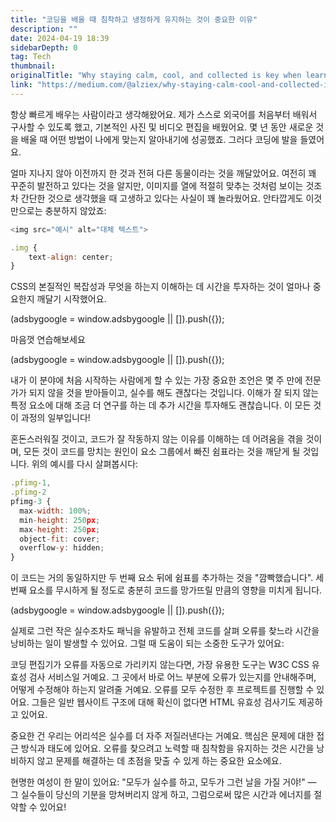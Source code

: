 ```yaml
---
title: "코딩을 배울 때 침착하고 냉정하게 유지하는 것이 중요한 이유"
description: ""
date: 2024-04-19 18:39
sidebarDepth: 0
tag: Tech
thumbnail: 
originalTitle: "Why staying calm, cool, and collected is key when learning how to code"
link: "https://medium.com/@alziex/why-staying-calm-cool-and-collected-is-key-when-learning-how-to-code-edae564ff423"
---
```



항상 빠르게 배우는 사람이라고 생각해왔어요. 제가 스스로 외국어를 처음부터 배워서 구사할 수 있도록 했고, 기본적인 사진 및 비디오 편집을 배웠어요. 몇 년 동안 새로운 것을 배울 때 어떤 방법이 나에게 맞는지 알아내기에 성공했죠. 그러다 코딩에 발을 들였어요.

얼마 지나지 않아 이전까지 한 것과 전혀 다른 동물이라는 것을 깨달았어요. 여전히 꽤 꾸준히 발전하고 있다는 것을 알지만, 이미지를 열에 적절히 맞추는 것처럼 보이는 것조차 간단한 것으로 생각했을 때 고생하고 있다는 사실이 꽤 놀라웠어요. 안타깝게도 이것만으로는 충분하지 않았죠:

```javascript
<img src="예시" alt="대체 텍스트">

.img {
    text-align: center;
}
```

CSS의 본질적인 복잡성과 무엇을 하는지 이해하는 데 시간을 투자하는 것이 얼마나 중요한지 깨달기 시작했어요.

<!-- ui-log 수평형 -->
<ins class="adsbygoogle"
  style="display:block"
  data-ad-client="ca-pub-4877378276818686"
  data-ad-slot="9743150776"
  data-ad-format="auto"
  data-full-width-responsive="true"></ins>
<component is="script">
(adsbygoogle = window.adsbygoogle || []).push({});
</component>

마음껏 연습해보세요

<!-- ui-log 수평형 -->
<ins class="adsbygoogle"
  style="display:block"
  data-ad-client="ca-pub-4877378276818686"
  data-ad-slot="9743150776"
  data-ad-format="auto"
  data-full-width-responsive="true"></ins>
<component is="script">
(adsbygoogle = window.adsbygoogle || []).push({});
</component>

내가 이 분야에 처음 시작하는 사람에게 할 수 있는 가장 중요한 조언은 몇 주 만에 전문가가 되지 않을 것을 받아들이고, 실수를 해도 괜찮다는 것입니다. 이해가 잘 되지 않는 특정 요소에 대해 조금 더 연구를 하는 데 추가 시간을 투자해도 괜찮습니다. 이 모든 것이 과정의 일부입니다!

혼돈스러워질 것이고, 코드가 잘 작동하지 않는 이유를 이해하는 데 어려움을 겪을 것이며, 모든 것이 코드를 망치는 원인이 요소 그룹에서 빠진 쉼표라는 것을 깨닫게 될 것입니다. 위의 예시를 다시 살펴봅시다:

```js
.pfimg-1,
.pfimg-2
pfimg-3 {
  max-width: 100%;
  min-height: 250px;
  max-height: 250px;
  object-fit: cover;
  overflow-y: hidden;
}
```

이 코드는 거의 동일하지만 두 번째 요소 뒤에 쉼표를 추가하는 것을 "깜빡했습니다". 세 번째 요소를 무시하게 될 정도로 충분히 코드를 망가뜨릴 만큼의 영향을 미치게 됩니다.

<!-- ui-log 수평형 -->
<ins class="adsbygoogle"
  style="display:block"
  data-ad-client="ca-pub-4877378276818686"
  data-ad-slot="9743150776"
  data-ad-format="auto"
  data-full-width-responsive="true"></ins>
<component is="script">
(adsbygoogle = window.adsbygoogle || []).push({});
</component>

실제로 그런 작은 실수조차도 패닉을 유발하고 전체 코드를 살펴 오류를 찾느라 시간을 낭비하는 일이 발생할 수 있어요. 그럴 때 도움이 되는 소중한 도구가 있어요:

코딩 편집기가 오류를 자동으로 가리키지 않는다면, 가장 유용한 도구는 W3C CSS 유효성 검사 서비스일 거예요. 그 곳에서 바로 어느 부분에 오류가 있는지를 안내해주며, 어떻게 수정해야 하는지 알려줄 거예요. 오류를 모두 수정한 후 프로젝트를 진행할 수 있어요. 그들은 일반 웹사이트 구조에 대해 확신이 없다면 HTML 유효성 검사기도 제공하고 있어요.

중요한 건 우리는 어리석은 실수를 더 자주 저질러낸다는 거예요. 핵심은 문제에 대한 접근 방식과 태도에 있어요. 오류를 찾으려고 노력할 때 침착함을 유지하는 것은 시간을 낭비하지 않고 문제를 해결하는 데 초점을 맞출 수 있게 하는 중요한 요소에요.

현명한 여성이 한 말이 있어요: "모두가 실수를 하고, 모두가 그런 날을 가질 거야!" — 그 실수들이 당신의 기분을 망쳐버리지 않게 하고, 그럼으로써 많은 시간과 에너지를 절약할 수 있어요!